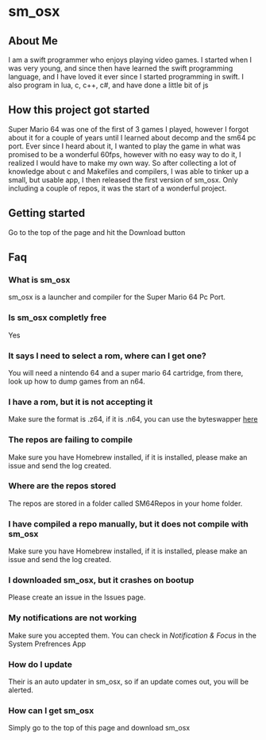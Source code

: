 # sm_osx

## About Me
I am a swift programmer who enjoys playing video games. I started when I was very young, and since then have learned the swift programming language, and I have loved it ever since I started programming in swift. I also program in lua, c, c++, c#, and have done a little bit of js

## How this project got started
Super Mario 64 was one of the first  of 3 games I played, however I forgot about it for a couple of years until I learned about decomp and the sm64 pc port. Ever since I heard about it, I wanted to play the game in what was promised to be a wonderful 60fps, however with no easy way to do it, I realized I would have to make my own way. So after collecting a lot of knowledge about c and Makefiles and compilers, I was able to tinker up a small, but usable app, I then released the first version of sm_osx. Only including a couple of repos, it was the start of a wonderful project.

## Getting started
Go to the top of the page and hit the Download button

## Faq
### What is sm_osx
sm_osx is a launcher and compiler for the Super Mario 64 Pc Port.
### Is sm_osx completly free
Yes
### It says I need to select a rom, where can I get one?
You will need a nintendo 64 and a super mario 64 cartridge, from there, look up how to dump games from an n64.
### I have a rom, but it is not accepting it
Make sure the format is .z64, if it is .n64, you can use the byteswapper [here](https://hack64.net/tools/swapper.php)
### The repos are failing to compile
Make sure you have Homebrew installed, if it is installed, please make an issue and send the log created.
### Where are the repos stored
The repos are stored in a folder called SM64Repos in your home folder.
### I have compiled a repo manually, but it does not compile with sm_osx
Make sure you have Homebrew installed, if it is installed, please make an issue and send the log created.
### I downloaded sm_osx, but it crashes on bootup
Please create an issue in the Issues page.
### My notifications are not working
Make sure you accepted them. You can check in *Notification & Focus* in the System Prefrences App
### How do I update
Their is an auto updater in sm_osx, so if an update comes out, you will be alerted.
### How can I get sm_osx
Simply go to the top of this page and download sm_osx
